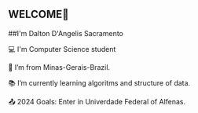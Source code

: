 ## WELCOME👋

##I'm Dalton D'Angelis Sacramento

:computer: I'm Computer Science student

:house_with_garden: I’m from Minas-Gerais-Brazil.

:books: I’m currently learning algoritms and structure of data.

:outbox_tray: 2024 Goals: Enter in Univerdade Federal of Alfenas.

